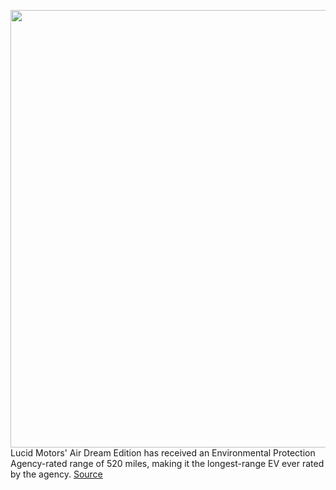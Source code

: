 <img src='https://cdn.vox-cdn.com/thumbor/HSopvaniGwH5GQANIQsGr_nq3zU=/0x0:5449x3633/1200x800/filters:focal(2290x1382:3160x2252)/cdn.vox-cdn.com/uploads/chorus_image/image/69866116/1231386762.0.jpg' width='700px' /><br/>
Lucid Motors' Air Dream Edition has received an Environmental Protection Agency-rated range of 520 miles, making it the longest-range EV ever rated by the agency.
<a href='https://www.theverge.com/2021/9/16/22675936/lucid-motors-air-range-epa-rating-tesla'> Source <a/>